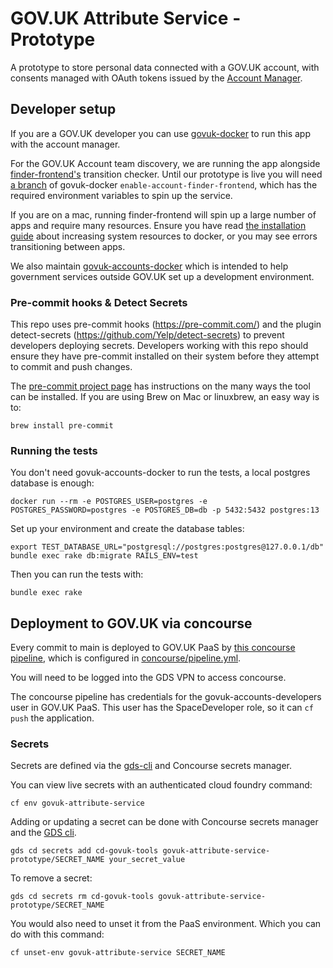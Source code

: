 # GOV.UK Attribute Service - Prototype

A prototype to store personal data connected with a GOV.UK account, with consents managed with OAuth tokens issued by the [Account Manager](https://github.com/alphagov/govuk-account-manager-prototype).

## Developer setup


If you are a GOV.UK developer you can use [govuk-docker](https://github.com/alphagov/govuk-docker) to run this app with the account manager.

For the GOV.UK Account team discovery, we are running the app alongside  [finder-frontend's](https://github.com/alphagov/finder-frontend) transition checker.
Until our prototype is live you will need [a branch](https://github.com/alphagov/govuk-docker/tree/enable-account-finder-frontend) of govuk-docker `enable-account-finder-frontend`, which has the required environment variables to spin up the service.

If you are on a mac, running finder-frontend will spin up a large number of apps and require many resources.
Ensure you have read [the installation guide](https://github.com/alphagov/govuk-docker/blob/master/docs/installation.md#docker-settings) about increasing system resources to docker, or you may see errors transitioning between apps.

We also maintain [govuk-accounts-docker](https://github.com/alphagov/govuk-accounts-docker) which is intended to help government services outside GOV.UK set up a development environment.

### Pre-commit hooks & Detect Secrets

This repo uses pre-commit hooks (https://pre-commit.com/) and the plugin detect-secrets (https://github.com/Yelp/detect-secrets) to prevent developers deploying secrets.
Developers working with this repo should ensure they have pre-commit installed on their system before they attempt to commit and push changes.

The [pre-commit project page](https://pre-commit.com/) has instructions on the many ways the tool can be installed.
If you are using Brew on Mac or linuxbrew, an easy way is to:

```
brew install pre-commit
```

### Running the tests

You don't need govuk-accounts-docker to run the tests, a local postgres database is enough:

```
docker run --rm -e POSTGRES_USER=postgres -e POSTGRES_PASSWORD=postgres -e POSTGRES_DB=db -p 5432:5432 postgres:13
```

Set up your environment and create the database tables:

```
export TEST_DATABASE_URL="postgresql://postgres:postgres@127.0.0.1/db"
bundle exec rake db:migrate RAILS_ENV=test
```

Then you can run the tests with:

```
bundle exec rake
```

## Deployment to GOV.UK via concourse

Every commit to main is deployed to GOV.UK PaaS by [this concourse pipeline](https://cd.gds-reliability.engineering/teams/govuk-tools/pipelines/govuk-attribute-service-prototype), which is configured in [concourse/pipeline.yml](/concourse/pipeline.yml).

You will need to be logged into the GDS VPN to access concourse.

The concourse pipeline has credentials for the govuk-accounts-developers user in GOV.UK PaaS. This user has the SpaceDeveloper role, so it can `cf push` the application.

### Secrets

Secrets are defined via the [gds-cli](https://github.com/alphagov/gds-cli) and Concourse secrets manager.

You can view live secrets with an authenticated cloud foundry command:

```
cf env govuk-attribute-service
```

Adding or updating a secret can be done with Concourse secrets manager and the [GDS cli](https://docs.publishing.service.gov.uk/manual/get-started.html#3-install-gds-tooling).

```
gds cd secrets add cd-govuk-tools govuk-attribute-service-prototype/SECRET_NAME your_secret_value
```

To remove a secret:

```
gds cd secrets rm cd-govuk-tools govuk-attribute-service-prototype/SECRET_NAME
```

You would also need to unset it from the PaaS environment. Which you can do with this command:

```
cf unset-env govuk-attribute-service SECRET_NAME
```
